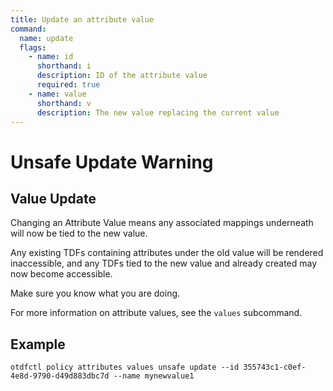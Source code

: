 ```yaml
---
title: Update an attribute value
command:
  name: update
  flags:
    - name: id
      shorthand: i
      description: ID of the attribute value
      required: true
    - name: value
      shorthand: v
      description: The new value replacing the current value
---
```


# Unsafe Update Warning

## Value Update

Changing an Attribute Value means any associated mappings underneath will now be tied to the new value.

Any existing TDFs containing attributes under the old value will be rendered inaccessible, and any TDFs tied to the new value
and already created may now become accessible.

Make sure you know what you are doing.

For more information on attribute values, see the `values` subcommand.

## Example

```shell
otdfctl policy attributes values unsafe update --id 355743c1-c0ef-4e8d-9790-d49d883dbc7d --name mynewvalue1
```
